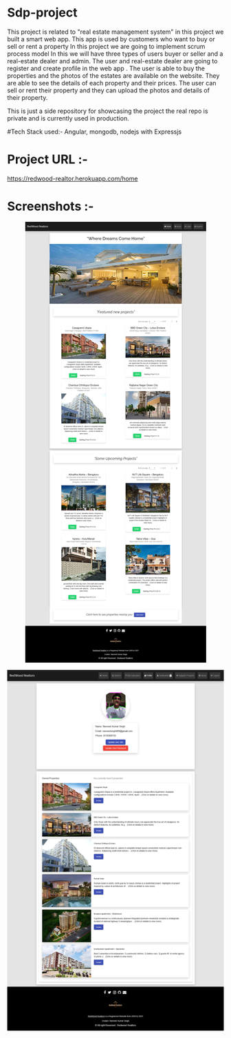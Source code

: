 # Sdp-project

This project is related to "real estate management system" in this project we built a smart web app. This app is used by customers who want to buy or sell or rent a property In this project we are going to implement scrum process model In this we will have three types of users buyer or seller and a real-estate dealer and admin. The user and real-estate dealer are going to register and create profile in the web app . The user is able to buy the properties and the photos of the estates are available on the website. 
They are able to see the details of each property and their prices. The user can sell or rent their property and they can upload the photos and details of their property.

This is just a side repository for showcasing the project the real repo is private and is currently used in production.


#Tech Stack used:- 
Angular, mongodb, nodejs with Expressjs

# Project URL :-
https://redwood-realtor.herokuapp.com/home

# Screenshots :- 

<p align="center">
  <img src="./images/ss.png" width="auto" title="Home page">
</p>
<p align="center">
  <img src="./images/Screenshot_2021-05-14 RedWood Realtors.png" width="auto" title="Home page">
</p>
